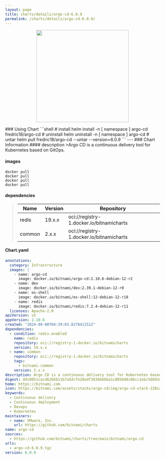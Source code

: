 ```yaml
---
layout: page
title: charts/details/argo-cd-6.0.9
permalink: /charts/details/argo-cd-6.0.9/
---
```

<p align="center">
    <img src="https://bitnami.com/assets/stacks/argo-cd/img/argo-cd-stack-220x234.png" width="300px" height="300px">
</p>
### Using Chart
```shell
# install
helm install -n [ namespace ] argo-cd fredric18/argo-cd
# uninstall
helm uninstall -n [ namespace ] argo-cd
# untar
helm pull fredric18/argo-cd --untar --version=6.0.9
```
---
### Chart Information
#### description
>Argo CD is a continuous delivery tool for Kubernetes based on GitOps.
   
#### images
```shell
docker pull 
docker pull 
docker pull 
docker pull 
```
   
#### dependencies
>Name | Version | Repository
>---|---|---
>redis | 19.x.x | oci://registry-1.docker.io/bitnamicharts
>common | 2.x.x | oci://registry-1.docker.io/bitnamicharts
   
#### Chart.yaml
```yaml
annotations:
  category: Infrastructure
  images: |
    - name: argo-cd
      image: docker.io/bitnami/argo-cd:2.10.6-debian-12-r2
    - name: dex
      image: docker.io/bitnami/dex:2.39.1-debian-12-r0
    - name: os-shell
      image: docker.io/bitnami/os-shell:12-debian-12-r18
    - name: redis
      image: docker.io/bitnami/redis:7.2.4-debian-12-r11
  licenses: Apache-2.0
apiVersion: v2
appVersion: 2.10.6
created: "2024-09-08T04:39:03.827841251Z"
dependencies:
  - condition: redis.enabled
    name: redis
    repository: oci://registry-1.docker.io/bitnamicharts
    version: 19.x.x
  - name: common
    repository: oci://registry-1.docker.io/bitnamicharts
    tags:
      - bitnami-common
    version: 2.x.x
description: Argo CD is a continuous delivery tool for Kubernetes based on GitOps.
digest: ddc0051cacd6266b11b7a5dcfe28edf383bb66ba1c805b98c06cc1ebc56b93da
home: https://bitnami.com
icon: https://bitnami.com/assets/stacks/argo-cd/img/argo-cd-stack-220x234.png
keywords:
  - Continuous delivery
  - Continuous deployment
  - Devops
  - Kubernetes
maintainers:
  - name: VMware, Inc.
    url: https://github.com/bitnami/charts
name: argo-cd
sources:
  - https://github.com/bitnami/charts/tree/main/bitnami/argo-cd
urls:
  - argo-cd-6.0.9.tgz
version: 6.0.9
```
